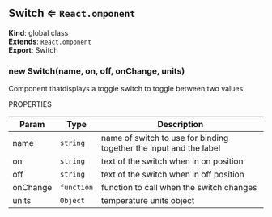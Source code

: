 <a name="Switch"></a>

## Switch ⇐ <code>React.omponent</code>
**Kind**: global class  
**Extends**: <code>React.omponent</code>  
**Export**: Switch  
<a name="new_Switch_new"></a>

### new Switch(name, on, off, onChange, units)
Component thatdisplays a toggle switch to toggle
between two values

PROPERTIES


| Param | Type | Description |
| --- | --- | --- |
| name | <code>string</code> | name of switch to use for binding together the input and the label |
| on | <code>string</code> | text of the switch when in on position |
| off | <code>string</code> | text of the switch when in off position |
| onChange | <code>function</code> | function to call when the switch changes |
| units | <code>Object</code> | temperature units object |

